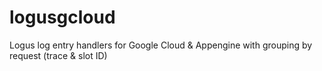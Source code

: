 # logusgcloud
Logus log entry handlers for Google Cloud &amp; Appengine with grouping by request (trace &amp; slot ID)
